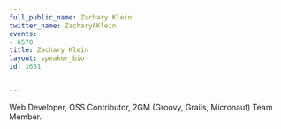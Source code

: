 ---
full_public_name: Zachary Klein
twitter_name: ZacharyAKlein
events:
- 6570
title: Zachary Klein
layout: speaker_bio
id: 1651

---
Web Developer, OSS Contributor, 2GM (Groovy, Grails, Micronaut) Team Member.
